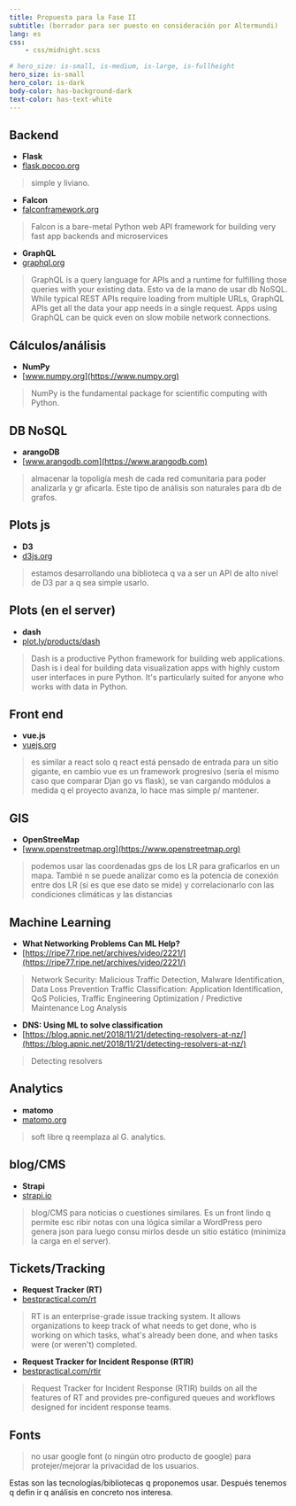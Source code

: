 ```yaml
---
title: Propuesta para la Fase II
subtitle: (borrador para ser puesto en consideración por Altermundi)
lang: es
css:
    - css/midnight.scss

# hero_size: is-small, is-medium, is-large, is-fullheight
hero_size: is-small
hero_color: is-dark
body-color: has-background-dark
text-color: has-text-white
---
```


## Backend
* **Flask**
* [flask.pocoo.org](http://flask.pocoo.org)

> simple y liviano.

* **Falcon**
* [falconframework.org](https://falconframework.org)

> Falcon is a bare-metal Python web API framework for building very fast app backends and microservices

* **GraphQL**
* [graphql.org](https://graphql.org)

>GraphQL is a query language for APIs and a runtime for fulfilling those queries with your existing data. Esto va de la mano de usar db NoSQL. While typical REST APIs require loading from multiple URLs, GraphQL APIs get all the data your app needs in a single request. Apps using GraphQL can be quick even on slow mobile network connections.

## Cálculos/análisis
* **NumPy**
* [www.numpy.org](https://www.numpy.org)

> NumPy is the fundamental package for scientific computing with Python.

## DB NoSQL
* **arangoDB**
* [www.arangodb.com](https://www.arangodb.com)

> almacenar la topoligía mesh de cada red comunitaria para poder analizarla y gr
aficarla. Este tipo de análisis son naturales para db de grafos.

## Plots js
* **D3**
* [d3js.org](https://d3js.org)

> estamos desarrollando una biblioteca q va a ser un API de alto nivel de D3 par
a q sea simple usarlo.

## Plots (en el server)
* **dash**
* [plot.ly/products/dash](https://plot.ly/products/dash/)

> Dash is a productive Python framework for building web applications. Dash is i
deal for building data visualization apps with highly custom user interfaces in
pure Python. It's particularly suited for anyone who works with data in Python.

## Front end
* **vue.js**
* [vuejs.org](https://vuejs.org)

> es similar a react solo q react está pensado de entrada para un sitio gigante,
 en cambio vue es un framework progresivo (sería el mismo caso que comparar Djan
go vs flask), se van cargando módulos a medida q el proyecto avanza, lo hace mas
 simple p/ mantener.

## GIS
* **OpenStreeMap**
* [www.openstreetmap.org](https://www.openstreetmap.org)

> podemos usar las coordenadas gps de los LR para graficarlos en un mapa. Tambié
n se puede analizar como es la potencia de conexión entre dos LR (si es que ese
dato se mide) y correlacionarlo con las condiciones climáticas y las distancias

## Machine Learning
* **What Networking Problems Can ML Help?**
* [https://ripe77.ripe.net/archives/video/2221/](https://ripe77.ripe.net/archives/video/2221/)

> Network Security: Malicious Traffic Detection, Malware Identification, Data Loss Prevention Traffic Classification: Application Identification, QoS Policies, Traffic Engineering Optimization / Predictive Maintenance Log Analysis

* **DNS: Using ML to solve classification**
* [https://blog.apnic.net/2018/11/21/detecting-resolvers-at-nz/](https://blog.apnic.net/2018/11/21/detecting-resolvers-at-nz/)

> Detecting resolvers

## Analytics
* **matomo**
* [matomo.org](https://matomo.org)

> soft libre q reemplaza al G. analytics.

## blog/CMS
* **Strapi**
* [strapi.io](https://strapi.io)

> blog/CMS para noticias o cuestiones similares. Es un front lindo q permite esc
ribir notas con una lógica similar a WordPress pero genera json para luego consu
mirlos desde un sitio estático (minimiza la carga en el server).

## Tickets/Tracking
* **Request Tracker (RT)**
* [bestpractical.com/rt](https://bestpractical.com/rt)

> RT is an enterprise-grade issue tracking system. It allows organizations
to keep track of what needs to get done, who is working on which tasks,
what's already been done, and when tasks were (or weren't) completed.

* **Request Tracker for Incident Response (RTIR)**
* [bestpractical.com/rtir](https://bestpractical.com/rtir)

> Request Tracker for Incident Response (RTIR) builds on all the features of RT
and provides pre-configured queues and workflows designed for incident response
teams.

## Fonts
> no usar google font (o ningún otro producto de google) para protejer/mejorar
la privacidad de los usuarios.

Estas son las tecnologías/bibliotecas q proponemos usar. Después tenemos q defin
ir q análisis en concreto nos interesa.
